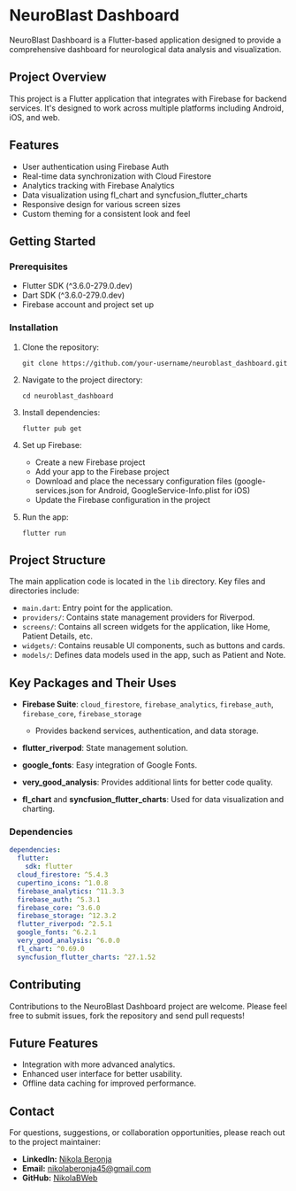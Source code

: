 # NeuroBlast Dashboard

NeuroBlast Dashboard is a Flutter-based application designed to provide a comprehensive dashboard for neurological data analysis and visualization.

## Project Overview

This project is a Flutter application that integrates with Firebase for backend services. It's designed to work across multiple platforms including Android, iOS, and web.

## Features

- User authentication using Firebase Auth
- Real-time data synchronization with Cloud Firestore
- Analytics tracking with Firebase Analytics
- Data visualization using fl_chart and syncfusion_flutter_charts
- Responsive design for various screen sizes
- Custom theming for a consistent look and feel

## Getting Started

### Prerequisites

- Flutter SDK (^3.6.0-279.0.dev)
- Dart SDK (^3.6.0-279.0.dev)
- Firebase account and project set up

### Installation

1. Clone the repository:
   ```
   git clone https://github.com/your-username/neuroblast_dashboard.git
   ```

2. Navigate to the project directory:
   ```
   cd neuroblast_dashboard
   ```

3. Install dependencies:
   ```
   flutter pub get
   ```

4. Set up Firebase:
   - Create a new Firebase project
   - Add your app to the Firebase project
   - Download and place the necessary configuration files (google-services.json for Android, GoogleService-Info.plist for iOS)
   - Update the Firebase configuration in the project

5. Run the app:
   ```
   flutter run
   ```

## Project Structure

The main application code is located in the `lib` directory. Key files and directories include:

- `main.dart`: Entry point for the application.
- `providers/`: Contains state management providers for Riverpod.
- `screens/`: Contains all screen widgets for the application, like Home, Patient Details, etc.
- `widgets/`: Contains reusable UI components, such as buttons and cards.
- `models/`: Defines data models used in the app, such as Patient and Note.


## Key Packages and Their Uses

- **Firebase Suite**: `cloud_firestore`, `firebase_analytics`, `firebase_auth`, `firebase_core`, `firebase_storage`
  - Provides backend services, authentication, and data storage.

- **flutter_riverpod**: State management solution.

- **google_fonts**: Easy integration of Google Fonts.

- **very_good_analysis**: Provides additional lints for better code quality.

- **fl_chart** and **syncfusion_flutter_charts**: Used for data visualization and charting.

### Dependencies

```yaml
dependencies:
  flutter:
    sdk: flutter
  cloud_firestore: ^5.4.3
  cupertino_icons: ^1.0.8
  firebase_analytics: ^11.3.3
  firebase_auth: ^5.3.1
  firebase_core: ^3.6.0
  firebase_storage: ^12.3.2
  flutter_riverpod: ^2.5.1
  google_fonts: ^6.2.1
  very_good_analysis: ^6.0.0
  fl_chart: ^0.69.0
  syncfusion_flutter_charts: ^27.1.52
```


## Contributing

Contributions to the NeuroBlast Dashboard project are welcome. Please feel free to submit issues, fork the repository and send pull requests!

## Future Features

- Integration with more advanced analytics.
- Enhanced user interface for better usability.
- Offline data caching for improved performance.

## Contact

For questions, suggestions, or collaboration opportunities, please reach out to the project maintainer:

- **LinkedIn:** [Nikola Beronja](https://www.linkedin.com/in/nbwebdev/)
- **Email:** nikolaberonja45@gmail.com
- **GitHub:** [NikolaBWeb](https://github.com/NikolaBWeb) 


